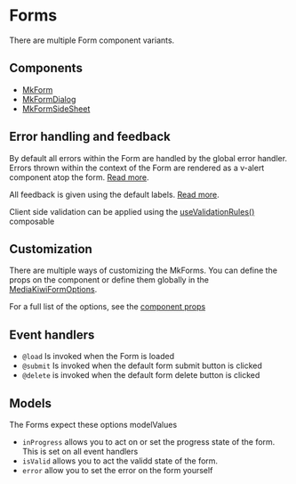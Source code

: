 # Forms

There are multiple Form component variants.

## Components

- [MkForm](./MkForm.md)
- [MkFormDialog](./MkFormDialog.md)
- [MkFormSideSheet](./MkFormSideSheet.md)

## Error handling and feedback

By default all errors within the Form are handled by the global error handler.
Errors thrown within the context of the Form are rendered as a v-alert component atop the form. [Read more](./../../Feedback/ErrorHandling.md).

All feedback is given using the default labels. [Read more](./../../Feedback/FormMessages.md).

Client side validation can be applied using the [useValidationRules()](./ValidationRules.md) composable

## Customization

There are multiple ways of customizing the MkForms. You can define the props on the component or define them globally in the [MediaKiwiFormOptions](./MediaKiwiFormOptions.md).

For a full list of the options, see the [component props](./../../../../src/Sushi.MediaKiwi.Vue/src/models/form/FormProps.ts)

## Event handlers

- `@load` Is invoked when the Form is loaded
- `@submit` Is invoked when the default form submit button is clicked
- `@delete` is invoked when the default form delete button is clicked

## Models

The Forms expect these options modelValues

- `inProgress` allows you to act on or set the progress state of the form. This is set on all event handlers
- `isValid` allows you to act the validd state of the form.
- `error` allow you to set the error on the form yourself
